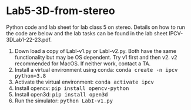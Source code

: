 # Lab5-3D-from-stereo
Python code and lab sheet for lab class 5 on stereo. Details on how to run the code are below and the lab tasks can be found in the lab sheet IPCV-3DLab1-22-23.pdf.

<ol>
  <li> Down load a copy of LabI-v1.py or LabI-v2.py. Both have the same functionality but may be OS dependent. Try v1 first and then v2. v2 recommended for MacOS. If neither work, contact a TA.

  <li> Install a virtual environment using conda: <tt> conda create -n ipcv python=3.8</tt>

  <li> Activate the virtual environment: <tt> conda activate ipcv</tt>

  <li> Install opencv: <tt> pip install opencv-python</tt>

  <li> Install open3d: <tt> pip install open3d</tt>

  <li> Run the simulator: <tt> python LabI-v1.py</tt>
  </ol>
